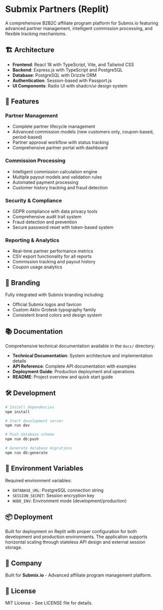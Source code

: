 # Submix Partners (Replit)

A comprehensive B2B2C affiliate program platform for Submix.io featuring advanced partner management, intelligent commission processing, and flexible tracking mechanisms.

## 🏗️ Architecture

- **Frontend**: React 18 with TypeScript, Vite, and Tailwind CSS
- **Backend**: Express.js with TypeScript and PostgreSQL
- **Database**: PostgreSQL with Drizzle ORM
- **Authentication**: Session-based with Passport.js
- **UI Components**: Radix UI with shadcn/ui design system

## 🚀 Features

### Partner Management
- Complete partner lifecycle management
- Advanced commission models (new customers only, coupon-based, period-based)
- Partner approval workflow with status tracking
- Comprehensive partner portal with dashboard

### Commission Processing
- Intelligent commission calculation engine
- Multiple payout models and validation rules
- Automated payment processing
- Customer history tracking and fraud detection

### Security & Compliance
- GDPR compliance with data privacy tools
- Comprehensive audit trail system
- Fraud detection and prevention
- Secure password reset with token-based system

### Reporting & Analytics
- Real-time partner performance metrics
- CSV export functionality for all reports
- Commission tracking and payout history
- Coupon usage analytics

## 🎨 Branding

Fully integrated with Submix branding including:
- Official Submix logos and favicon
- Custom Aktiv Grotesk typography family
- Consistent brand colors and design system

## 📚 Documentation

Comprehensive technical documentation available in the `docs/` directory:

- **Technical Documentation**: System architecture and implementation details
- **API Reference**: Complete API documentation with examples
- **Deployment Guide**: Production deployment and operations
- **README**: Project overview and quick start guide

## 🛠️ Development

```bash
# Install dependencies
npm install

# Start development server
npm run dev

# Push database schema
npm run db:push

# Generate database migrations
npm run db:generate
```

## 🔧 Environment Variables

Required environment variables:
- `DATABASE_URL`: PostgreSQL connection string
- `SESSION_SECRET`: Session encryption key
- `NODE_ENV`: Environment mode (development/production)

## 📦 Deployment

Built for deployment on Replit with proper configuration for both development and production environments. The application supports horizontal scaling through stateless API design and external session storage.

## 🏢 Company

Built for **Submix.io** - Advanced affiliate program management platform.

## 📄 License

MIT License - See LICENSE file for details.